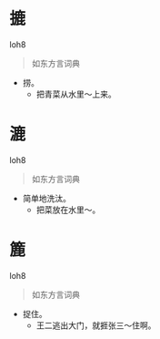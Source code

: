 # 摝
loh8
> 如东方言词典
- 捞。
  - 把青菜从水里～上来。

# 漉
loh8
> 如东方言词典
- 简单地洗汰。
  - 把菜放在水里～。

# 簏
loh8
> 如东方言词典
- 捉住。
  - 王二逃出大门，就捱张三～住啊。
